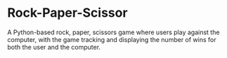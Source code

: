 # Rock-Paper-Scissor
A Python-based rock, paper, scissors game where users play against the computer, with the game tracking and displaying the number of wins for both the user and the computer.
